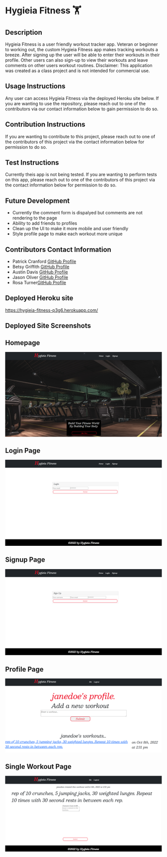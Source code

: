 # Hygieia Fitness 🏋️

## Description 
Hygieia Fitness is a user friendly workout tracker app. Veteran or beginner to working out, the custom Hygieia Fitness app makes tracking workouts a breeze. After signing up the user will be able to enter their workouts in their profile. Other users can also sign-up to view their workouts and leave comments on other users workout routines. 
Disclaimer: This application was created as a class project and is not intended for commercial use.

## Usage Instructions 
Any user can access Hygieia Fitness via the deployed Heroku site below. If you are wanting to use the repository, please reach out to one of the contributors via our contact information below to gain permission to do so.

## Contribution Instructions 
If you are wanting to contribute to this project, please reach out to one of the contributors of this project via the contact information below for permission to do so.

## Test Instructions 
Currently theis app is not being tested. If you are wanting to perform tests on this app, please reach out to one of the contributors of this project via the contact information below for permission to do so.

## Future Development
* Currently the comment form is dispalyed but comments are not rendering to the page
* Ability to add friends to profiles
* Clean up the UI to make it more mobile and user friendly
* Style profile page to make each workout more unique

## Contributors Contact Information 
* Patrick Cranford [GitHub Profile](https://github.com/PGCranford)
* Betsy Griffith [GitHub Profile](https://github.com/hollenbebe08)
* Austin Davis [GitHub Profile](austindavis95@github.com)
* Jason Oliver [GitHub Profile](https://github.com/joliver521)
* Rosa Turner[GitHub Profile](https://github.com/rturner1220)

## Deployed Heroku site
https://hygieia-fitness-p3g6.herokuapp.com/

## Deployed Site Screenshots

## Homepage
![screenshot of portfolio](./client/public/assets/images/homepage.png)

## Login Page
![screenshot of portfolio](./client/public/assets/images/login.png)

## Signup Page
![screenshot of portfolio](./client/public/assets/images/signup.png)

## Profile Page
![screenshot of portfolio](./client/public/assets/images/profile.png)

## Single Workout Page
![screenshot of portfolio](./client/public/assets/images/singleworkout.png)